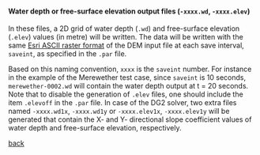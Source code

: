 #### Water depth or free-surface elevation output files (`-xxxx.wd`, `-xxxx.elev`)

In these files, a 2D grid of water depth (`.wd`) and free-surface elevation (`.elev`) values (in metre) will be written. The data will be written with the same [Esri ASCII raster format](https://desktop.arcgis.com/en/arcmap/10.3/manage-data/raster-and-images/esri-ascii-raster-format.htm) of the DEM input file at each save interval, `saveint`, as specified in the `.par` file. 

Based on this naming convention, `xxxx` is the `saveint` number. For instance in the example of the Merewether test case, since `saveint` is 10 seconds, `merewether-0002.wd` will contain the water depth output at t = 20 seconds. Note that to disable the generation of `.elev` files, one should include the item `.elevoff` in the `.par` file. In case of the DG2 solver, two extra files named `-xxxx.wd1x`, `-xxxx.wd1y` or `-xxxx.elev1x`, `-xxxx.elev1y` will be generated that contain the X- and Y- directional slope coefficient values of water depth and free-surface elevation, respectively. 


[back](/Merewether3.md)
